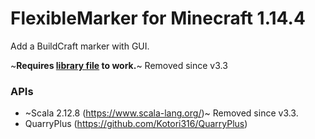 # FlexibleMarker for Minecraft 1.14.4
Add a BuildCraft marker with GUI.

~<strong>Requires [library file](https://www.curseforge.com/minecraft/mc-mods/scalable-cats-force/files/2707486) to work.</strong>~ Removed since v3.3

### APIs
* ~Scala 2.12.8 (https://www.scala-lang.org/)~ Removed since v3.3.
* QuarryPlus (https://github.com/Kotori316/QuarryPlus)
